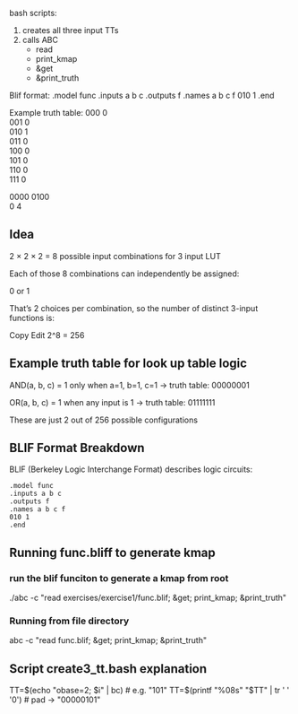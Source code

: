 bash scripts:
1. creates all three input TTs
2. calls ABC
   - read
   - print_kmap
   - &get
   - &print_truth

Blif format:
.model func
.inputs a b c
.outputs f
.names a b c f
010 1
.end

Example truth table:
000 0  
001 0  
010 1  
011 0  
100 0  
101 0  
110 0  
111 0  

0000 0100  
0 4

## Idea

2 × 2 × 2 = 8 possible input combinations for 3 input LUT

Each of those 8 combinations can independently be assigned:

0 or 1

That’s 2 choices per combination, so the number of distinct 3-input functions is:

Copy
Edit
2^8 = 256

## Example truth table for look up table logic

AND(a, b, c) = 1 only when a=1, b=1, c=1 → truth table: 00000001

OR(a, b, c) = 1 when any input is 1 → truth table: 01111111

These are just 2 out of 256 possible configurations

## BLIF Format Breakdown

BLIF (Berkeley Logic Interchange Format) describes logic circuits:

```.blif
.model func
.inputs a b c
.outputs f
.names a b c f
010 1
.end
```

## Running func.bliff to generate kmap

### run the blif funciton to generate a kmap from root 

./abc -c "read exercises/exercise1/func.blif; &get; print_kmap; &print_truth"

### Running from file directory

abc -c "read func.blif; &get; print_kmap; &print_truth"


## Script create3_tt.bash explanation

TT=$(echo "obase=2; $i" | bc)                # e.g. "101"
TT=$(printf "%08s" "$TT" | tr ' ' '0')       # pad → "00000101"

